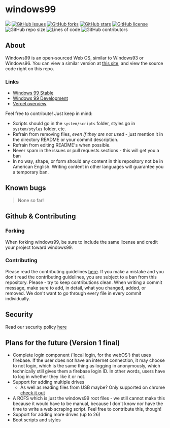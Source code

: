 # windows99
![](https://therealsujitk-vercel-badge.vercel.app/?app=windows99) [![GitHub issues](https://img.shields.io/github/issues/its-pablo/windows99)](https://github.com/its-pablo/windows99/issues) [![GitHub forks](https://img.shields.io/github/forks/its-pablo/windows99)](https://github.com/its-pablo/windows99/network) [![GitHub stars](https://img.shields.io/github/stars/its-pablo/windows99)](https://github.com/its-pablo/windows99/stargazers) [![GitHub license](https://img.shields.io/github/license/its-pablo/windows99)](https://github.com/its-pablo/windows99) ![GitHub repo size](https://img.shields.io/github/repo-size/its-pablo/windows99) ![Lines of code](https://img.shields.io/tokei/lines/github/its-pablo/windows99) ![GitHub contributors](https://img.shields.io/github/contributors/its-pablo/windows99)   
## About
Windows99 is an open-sourced Web OS, similar to Windows93 or Windows96. You can view a similar version at [this site](https://itspablo.glitch.me), and view the source code right on this repo.  
### Links
* [Windows 99 Stable](https://windows99.vercel.app)
* [Windows 99 Development](https://windows99dev.vercel.app)
* [Vercel overview](https://vercel.com/its-pablo/windows99)

Feel free to contribute! Just keep in mind:
* Scripts should go in the `system/scripts` folder, styles go in `system/styles` folder, etc.
* Refrain from removing files, *even if they are not used* - just mention it in the directory README or your commit description.
* Refrain from editing README's when possible.
* Never spam in the issues or pull requests sections - this will get you a ban
* In no way, shape, or form should any content in this repository not be in American English. Writing content in other languages will guarantee you a temporary ban.
## Known bugs
> None so far!
## Github & Contributing
### Forking
When forking windows99, be sure to include the same license and credit your project toward windows99.
### Contributing
Please read the contributing guidelines [here](CONTRIBUTING.md). If you make a mistake and you don't read the contributing guidelines, you are subject to a ban from this repository. Please - try to keep contributions clean. When writing a commit message, make sure to add, in detail, what you changed, added, or removed. We don't want to go through every file in every commit individually.
## Security
Read our security policy [here](/CODE_OF_CONDUCT.md)
## Plans for the future (Version 1 final)
* Complete login component ('local login, for the webOS') that uses firebase. If the user does not have an internet connection, it may choose to not login, which is the same thing as logging in anonymously, which technically still gives them a firebase login ID. In other words, users have to log in whether they like it or not.
* Support for adding multiple drives
   * As well as reading files from USB maybe? Only supported on chrome [check it out](https://developer.mozilla.org/en-US/docs/Web/API/USB)
* A ROFS which is just the windows99 root files - we still cannot make this because it would have to be manual, because I don't know nor have the time to write a web scraping script. Feel free to contribute this, though!
* Support for adding more drives (up to 26)
* Boot scripts and styles
